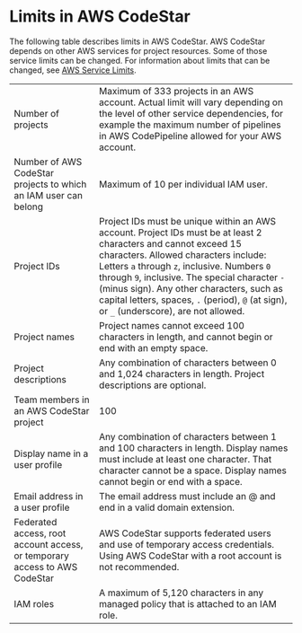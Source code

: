 # Limits in AWS CodeStar<a name="limits"></a>

The following table describes limits in AWS CodeStar\. AWS CodeStar depends on other AWS services for project resources\. Some of those service limits can be changed\. For information about limits that can be changed, see [AWS Service Limits](http://docs.aws.amazon.com/general/latest/gr/aws_service_limits.html)\.


|  |  | 
| --- |--- |
| Number of projects | Maximum of 333 projects in an AWS account\. Actual limit will vary depending on the level of other service dependencies, for example the maximum number of pipelines in AWS CodePipeline allowed for your AWS account\. | 
| Number of AWS CodeStar projects to which an IAM user can belong | Maximum of 10 per individual IAM user\. | 
| Project IDs |  Project IDs must be unique within an AWS account\. Project IDs must be at least 2 characters and cannot exceed 15 characters\. Allowed characters include: Letters `a` through `z`, inclusive\. Numbers `0` through `9`, inclusive\. The special character `-` \(minus sign\)\. Any other characters, such as capital letters, spaces, `.` \(period\), `@` \(at sign\), or `_` \(underscore\), are not allowed\.   | 
| Project names | Project names cannot exceed 100 characters in length, and cannot begin or end with an empty space\.   | 
| Project descriptions | Any combination of characters between 0 and 1,024 characters in length\. Project descriptions are optional\. | 
| Team members in an AWS CodeStar project | 100 | 
| Display name in a user profile | Any combination of characters between 1 and 100 characters in length\. Display names must include at least one character\. That character cannot be a space\. Display names cannot begin or end with a space\. | 
| Email address in a user profile | The email address must include an @ and end in a valid domain extension\. | 
| Federated access, root account access, or temporary access to AWS CodeStar | AWS CodeStar supports federated users and use of temporary access credentials\. Using AWS CodeStar with a root account is not recommended\. | 
| IAM roles | A maximum of 5,120 characters in any managed policy that is attached to an IAM role\. | 